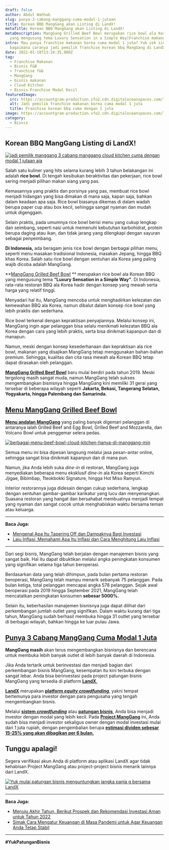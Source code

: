 ```yaml
---
draft: false
author: Abdul Wahhab
slug: punya-3-cabang-manggang-cuma-modal-1-jutaan
title: Korean BBQ MangGang akan Listing di LandX!
metaTitle: Korean BBQ MangGang akan Listing di LandX!
metaDescription: MangGang Grilled Beef Bowl merupakan rice bowl ala Korean BBQ
  yang mengusung tema Luxury Sensation in a Simple Way|Franchise makanan korea
intro: Mau punya franchise makanan korea cuma modal 1 juta? Yuk cek simak
  bagaimana caranya jadi pemilik franchise korean bbq MangGang di LandX
date: 2022-01-18T13:24:35.000Z
tag:
  - Franchise Makanan
  - Bisnis F&B
  - franchise f&b
  - MangGang
  - bisnis makanan
  - Cloud Kitchen
  - Bisnis Franchise Modal Kecil
featuredImage:
  src: https://accountgram-production.sfo2.cdn.digitaloceanspaces.com/landx_ghost/2022/01/Cara-punya-franchise-manggang--cloud-kitchen-fnb-modal-1-jutaan.png
  alt: Jadi pemilik franchise makanan korea cuma modal 1 juta
  title: Franchise korean bbq cuma dengan 1 juta
image: https://accountgram-production.sfo2.cdn.digitaloceanspaces.com/landx_ghost/2022/01/Cara-punya-franchise-manggang--cloud-kitchen-fnb-modal-1-jutaan.png
category:
  - Bisnis
---
```



## Korean BBQ MangGang Listing di LandX!

[![jadi pemilik manggang 3 cabang manggang cloud kitchen cuma dengan modal 1 jutaan aja](https://accountgram-production.sfo2.cdn.digitaloceanspaces.com/landx_ghost/2022/01/Cara-punya-franchise-manggang--cloud-kitchen-fnb-modal-1-jutaan-min.png)](https://landx.id/project/mang)

Salah satu kuliner yang hits selama kurang lebih 3 tahun belakangan ini adalah **rice bowl**. Di tengah kesibukan beraktivitas dan pekerjaan, rice bowl sering menjadi pilihan makan siang yang pas.

Kemasannya yang praktis dan porsinya yang pas, membuat rice bowl menjadi hidangan yang bisa dimakan di mana saja, kapan saja, bahkan dalam keadaan apa saja. Rice bowl biasanya dikemas di dalam wadah berupa paper cup atau box kecil, sehingga sangat nyaman dan mudah untuk digenggam.

Selain praktis, pada umumnya rice bowl berisi menu yang cukup lengkap dan seimbang, seperti nasi untuk memenuhi kebutuhan karbohidrat, protein berupa daging atau ikan, dan tidak jarang yang dilengkapi dengan sayuran sebagai penyeimbang.

**Di Indonesia,** ada beragam jenis rice bowl dengan berbagai pilihan menu, seperti menu masakan tradisional Indonesia, masakan Jepang, hingga BBQ khas Korea. Salah satu rice bowl dengan sentuhan ala Korea yang paling wajib dicoba adalah MangGang.

**[MangGang Grilled Beef Bowl](https://landx.id/project/mang) ** merupakan rice bowl ala Korean BBQ yang mengusung tema **“Luxury Sensation in a Simple Way”**. Di Indonesia, rata-rata restoran BBQ ala Korea hadir dengan konsep yang mewah serta harga yang relatif tinggi.

Menyadari hal itu, MangGang mencoba untuk menghadirkan kelezatan dan kemewahan BBQ ala Korea, namun dibalut dalam konsep rice bowl yang lebih praktis dan sederhana.

Rice bowl terkenal dengan kepraktisan penyajiannya. Melalui konsep ini, MangGang ingin agar pelanggan bisa selalu menikmati kelezatan BBQ ala Korea dengan cara yang lebih praktis, serta bisa dinikmati kapanpun dan di manapun.

Namun, meski dengan konsep kesederhanaan dan kepraktisan ala rice bowl, makanan yang disajikan MangGang tetap menggunakan bahan-bahan premium. Sehingga, kualitas dan cita rasa mewah ala Korean BBQ tetap dapat dirasakan oleh pelanggan.

**[MangGang Grilled Beef Bowl](https://landx.id/project/mang)** baru mulai berdiri pada tahun 2019. Meski tergolong masih sangat muda, namun MangGang telah sukses mengembangkan bisnisnya hingga MangGang kini memiliki 31 gerai yang tersebar di beberapa wilayah seperti **Jakarta, Bekasi, Tangerang Selatan, Yogyakarta, hingga Palembang dan Samarinda.**

## [Menu MangGang **Grilled Beef Bowl**](https://landx.id/project/mang)

[**Menu andalan MangGang**](https://landx.id/project/mang) yang paling banyak digemari pelanggan di antaranya ialah Grilled Beef and Egg Bowl, Grilled Beef and Mozzarella, dan Volcano Bowl untuk penggemar selera pedas.

[![berbagai-menu-beef-bowl-cloud-kitchen-hanya-di-manggang-min](https://accountgram-production.sfo2.cdn.digitaloceanspaces.com/landx_ghost/2022/01/berbagai-menu-beef-bowl-cloud-kitchen-hanya-di-manggang-min.png)](https://landx.id/project/utm_source=Blog&utm_medium=organic+keyword&utm_campaign=blog&utm_id=Blog)

Semua menu ini bisa dipesan langsung melalui jasa pesan-antar online, sehingga sangat bisa dinikmati kapanpun dan di mana pun.

Namun, jika Anda lebih suka _dine-in_ di restoran, MangGang juga menyediakan beberapa menu eksklusif _dine-in_ ala Korea seperti Kimchi Jjigae, Bibimbap, Tteokbokki Signature, hingga Hot Miso Ramyun.

Interior restorannya juga didesain dengan cukup sederhana, lengkap dengan sentuhan gambar-gambar karikatur yang lucu dan menyenangkan. Suasana restoran yang hangat dan bersahabat membuatnya menjadi tempat yang nyaman dan sangat cocok untuk menghabiskan waktu bersama teman atau keluarga.

---

**Baca Juga:**

* [Mengenal Apa Itu Tapering Off dan Dampaknya Bagi Investasi](https://landx.id/blog/tapering-adalah/)
* [Laju Inflasi: Memahami Apa Itu Inflasi dan Cara Menghitung Laju Inflasi](https://landx.id/blog/laju-inflasi-adalah/)

---

Dari segi bisnis, MangGang telah berjalan dengan manajemen bisnis yang sangat baik. Hal itu dapat dibuktikan melalui angka peningkatan konsumen yang signifikan selama tiga tahun beroperasi.

Berdasarkan data yang telah dihimpun, pada bulan pertama restoran beroperasi, MangGang telah mampu menarik sebanyak 75 pelanggan. Pada bulan ketiga, total pelanggan mencapai angka 578 pelanggan. Sejak awal beroperasi pada 2019 hingga September 2021, MangGang telah mencatatkan peningkatan konsumen **sebesar 5000%.**

Selain itu, keberhasilan manajemen bisnisnya juga dapat dilihat dari perkembangan jumlah outlet yang signifikan. Dalam waktu kurang dari tiga tahun, MangGang sudah berhasil membuka hingga 31 outlet yang tersebar di berbagai wilayah, bahkan hingga ke luar pulau Jawa.

## [Punya  3 Cabang MangGang Cuma Modal 1 Juta](https://landx.id/project/mang)

**MangGang masih** akan terus mengembangkan bisnisnya dan berencana untuk membuka lebih banyak outlet di lebih banyak daerah di Indonesia.

Jika Anda tertarik untuk berinvestasi dan menjadi bagian dari perkembangan bisnis MangGang, kesempatan itu kini terbuka dengan sangat lebar. Anda bisa berinvestasi pada project patungan bisnis MangGang yang tersedia di platform [**LandX**.](https://landx.id/) 

[**LandX**](https://landx.id/) merupakan [**platform _equity crowdfunding_**](https://landx.id/project/mang), yakni tempat bertemunya para investor dengan para pengusaha yang tengah mengembangkan bisnis.

Melalui **[sistem _crowdfunding_](https://landx.id/project/mang)** atau [**patungan bisnis**](https://landx.id/project/mang), Anda bisa menjadi investor dengan modal yang lebih kecil. Pada [**Project MangGang**](https://landx.id/project/mang) ini, Anda sudah bisa menjadi investor sekaligus owner dengan modal investasi mulai dari 1 juta rupiah, dengan pengembalian berupa **[estimasi dividen sebesar 15-25% yang akan dibagikan per 6 bulan.](https://landx.id/project/mang)**

## Tunggu apalagi!

Segera verifikasi akun Anda di platform atau aplikasi LandX agar tidak kehabisan Project MangGang atau project-project bisnis menarik lainnya dari LandX.

[![Yuk mulai patungan bisnis menguntungkan jangka panja g bersama LandX](https://accountgram-production.sfo2.cdn.digitaloceanspaces.com/landx_ghost/2021/09/Equity-Crowdfunding-di-Indonesia-1--3.png)](https://landx.id/project/utm_source=Blog&utm_medium=organic+keyword&utm_campaign=blog&utm_id=Blog)

---

**Baca Juga:**

* [Menuju Akhir Tahun, Berikut Prospek dan Rekomendasi Investasi Aman untuk Tahun 2022](https://landx.id/blog/rekomendasi-investasi-di-tahun-2022/)
* [Simak Cara Mengatur Keuangan di Masa Pandemi untuk Agar Keuangan Anda Tetap Stabil](https://landx.id/blog/simak-cara-mengatur-keuangan-di-masa-pandemi-untuk-agar-keuangan-anda-tetap-stabil/)

---

**#YukPatunganBisnis**

